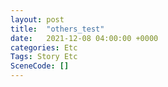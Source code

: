 ```yaml
---
layout: post
title:  "others_test"
date:   2021-12-08 04:00:00 +0000
categories: Etc
Tags: Story Etc
SceneCode: []
---
```

